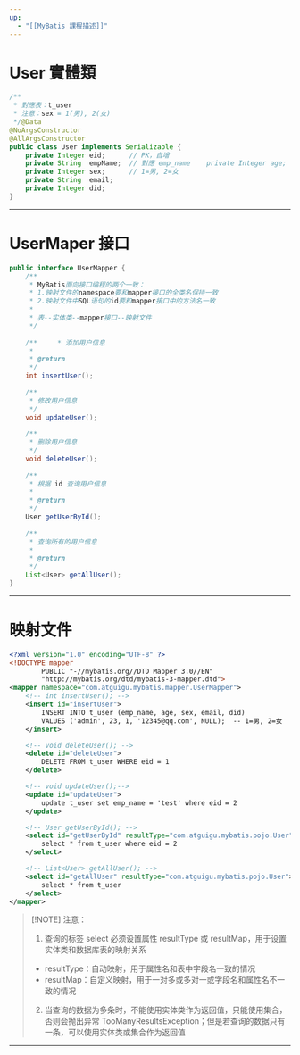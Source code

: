 ```yaml
---
up:
  - "[[MyBatis 課程描述]]"
---
```

# User 實體類

```java
/**  
 * 對應表：t_user  
 * 注意：sex = 1(男), 2(女)  
 */@Data  
@NoArgsConstructor  
@AllArgsConstructor  
public class User implements Serializable {  
    private Integer eid;      // PK，自增  
    private String  empName;  // 對應 emp_name    private Integer age;  
    private Integer sex;      // 1=男, 2=女  
    private String  email;  
    private Integer did;  
}
```

---

# UserMaper 接口

```java
public interface UserMapper {  
    /**  
     * MyBatis面向接口编程的两个一致：  
     * 1.映射文件的namespace要和mapper接口的全类名保持一致  
     * 2.映射文件中SQL语句的id要和mapper接口中的方法名一致  
     *  
     * 表--实体类--mapper接口--映射文件  
     */  
  
    /**     * 添加用户信息  
     *  
     * @return  
     */  
    int insertUser();  
  
    /**  
     * 修改用户信息  
     */  
    void updateUser();  
  
    /**  
     * 删除用户信息  
     */  
    void deleteUser();  
  
    /**  
     * 根据 id 查询用户信息  
     *  
     * @return  
     */  
    User getUserById();  
  
    /**  
     * 查询所有的用户信息  
     *  
     * @return  
     */  
    List<User> getAllUser();  
}
```

---

# 映射文件

```xml
<?xml version="1.0" encoding="UTF-8" ?>
<!DOCTYPE mapper
        PUBLIC "-//mybatis.org//DTD Mapper 3.0//EN"
        "http://mybatis.org/dtd/mybatis-3-mapper.dtd">
<mapper namespace="com.atguigu.mybatis.mapper.UserMapper">
    <!-- int insertUser(); -->
    <insert id="insertUser">
        INSERT INTO t_user (emp_name, age, sex, email, did)
        VALUES ('admin', 23, 1, '12345@qq.com', NULL);  -- 1=男, 2=女
    </insert>

    <!-- void deleteUser(); -->
    <delete id="deleteUser">
        DELETE FROM t_user WHERE eid = 1
    </delete>

    <!-- void updateUser();-->
    <update id="updateUser">
        update t_user set emp_name = 'test' where eid = 2
    </update>

    <!-- User getUserById(); -->
    <select id="getUserById" resultType="com.atguigu.mybatis.pojo.User">
        select * from t_user where eid = 2
    </select>

    <!-- List<User> getAllUser(); -->
    <select id="getAllUser" resultType="com.atguigu.mybatis.pojo.User">
        select * from t_user
    </select>
</mapper>
```

> [!NOTE] 注意：
> 
> 1. 查询的标签 select 必须设置属性 resultType 或 resultMap，用于设置实体类和数据库表的映射关系
> 	- resultType：自动映射，用于属性名和表中字段名一致的情况
> 	- resultMap：自定义映射，用于一对多或多对一或字段名和属性名不一致的情况
> 	  
> 2. 当查询的数据为多条时，不能使用实体类作为返回值，只能使用集合，否则会抛出异常 TooManyResultsException；但是若查询的数据只有一条，可以使用实体类或集合作为返回值

---